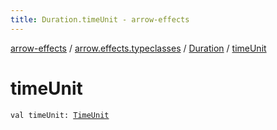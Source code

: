 ```yaml
---
title: Duration.timeUnit - arrow-effects
---
```


[arrow-effects](../../index.html) / [arrow.effects.typeclasses](../index.html) / [Duration](index.html) / [timeUnit](./time-unit.html)

# timeUnit

`val timeUnit: `[`TimeUnit`](http://docs.oracle.com/javase/6/docs/api/java/util/concurrent/TimeUnit.html)